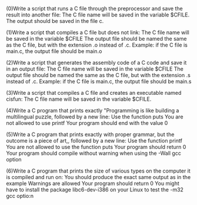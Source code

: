 (0)Write a script that runs a C file through the preprocessor and save the result into another file:
The C file name will be saved in the variable $CFILE.
The output should be saved in the file c.

(1)Write a script that compiles a C file but does not link:
The C file name will be saved in the variable $CFILE
The output file should be named the same as the C file, but with the extension .o instead of .c.
Example: if the C file is main.c, the output file should be main.o

(2)Write a script that generates the assembly code of a C code and save it in an output file:
The C file name will be saved in the variable $CFILE
The output file should be named the same as the C file, but with the extension .s instead of .c.
Example: if the C file is main.c, the output file should be main.s

(3)Write a script that compiles a C file and creates an executable named cisfun:
The C file name will be saved in the variable $CFILE.

(4)Write a C program that prints exactly "Programming is like building a multilingual puzzle, followed by a new line:
Use the function puts
You are not allowed to use printf
Your program should end with the value 0

(5)Write a C program that prints exactly with proper grammar, but the outcome is a piece of art,, followed by a new line:
Use the function printf
You are not allowed to use the function puts
Your program should return 0
Your program should compile without warning when using the -Wall gcc option

(6)Write a C program that prints the size of various types on the computer it is compiled and run on:
You should produce the exact same output as in the example
Warnings are allowed
Your program should return 0
You might have to install the package libc6-dev-i386 on your Linux to test the -m32 gcc optio:n
